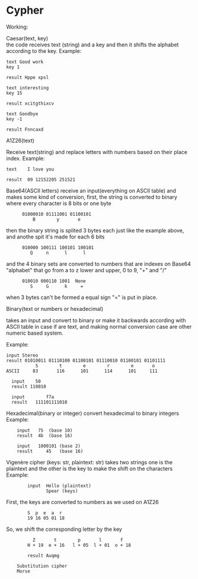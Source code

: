 <h1>Cypher</h1>

Working:

Caesar(text, key)       
    the code receives text (string) and a key and then it shifts 
    the alphabet according to the key. Example:
    
    text Good work
    key 1
    
    result Hppe xpsl
                
    text interesting
    key 15
    
    result xcitgthixcv
          
    text Goodbye
    key -1
    
    result Fnncaxd
          
A1Z26(text)

Receive text(string) and replace letters with numbers based on their place index. Example:

    text    I love you
    
    result  09 12152205 251521

Base64(ASCII letters)
    receive an input(everything on ASCII table) and makes some kind of conversion,
    first, the string is converted to binary where every character is 8 bits or one byte

          01000010 01111001 01100101
              B        y       e
          
then the binary string is splited 3 bytes each just like the example above, and anothe
spit it's made for each 6 bits
 
          010000 100111 100101 100101
             Q     n      l      l
          
and the 4 binary sets are converted to numbers that are indexes on Base64 "alphabet" that go
from a to z lower and upper, 0 to 9, "+" and "/"

          010010 000110 1001  None
             S     G      k     =
          
when 3 bytes can't be formed a equal sign "=" is put in place.

Binary(text or numbers or hexadecimal)

takes an input and convert to binary or make it backwards according with ASCII table 
in case if are text, and making normal conversion case are other numeric based system.

Example:

    input Stereo
    result 01010011 01110100 01100101 01110010 01100101 01101111
               S        t        e        r        e       o
    ASCII     83       116      101      114      101     111
          
      input    50
      result 110010

      input        f7a
      result   111101111010

Hexadecimal(binary or integer)
      convert hexadecimal to binary integers
      Example:

        input   75  (base 10)
        result  4b  (base 16)
          
        input   1000101 (base 2)
        result     45   (base 16)
                  
Vigenère cipher (keys: str, plaintext: str)
    takes two strings one is the plaintext and the other is the key to make the shift on the characters
    Example:

            input  Hello (plaintext)
                   Spear (keys)
First, the keys are converted to numbers as we used on A1Z26

            S  p  e  a  r
            19 16 05 01 18
So, we shift the corresponding letter by the key

              Z       t        p       l       f
            H + 19  e + 16   l + 05  l + 01  o + 18

            result Auqmg
            
        Substitution cipher 
        Morse 
